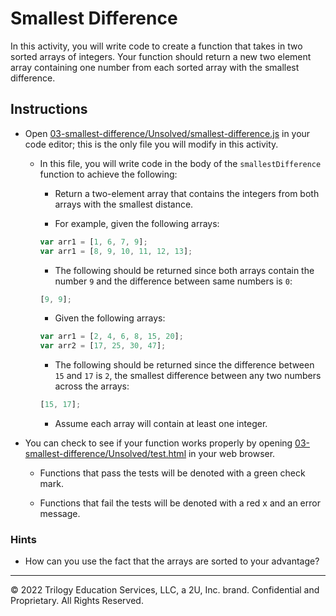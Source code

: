 # Smallest Difference

In this activity, you will write code to create a function that takes in two sorted arrays of integers. Your function should return a new two element array containing one number from each sorted array with the smallest difference.

## Instructions

* Open [03-smallest-difference/Unsolved/smallest-difference.js](./Unsolved/smallest-difference.js) in your code editor; this is the only file you will modify in this activity.

  * In this file, you will write code in the body of the `smallestDifference` function to achieve the following:

    * Return a two-element array that contains the integers from both arrays with the smallest distance.

    * For example, given the following arrays:

    ```js
    var arr1 = [1, 6, 7, 9];
    var arr1 = [8, 9, 10, 11, 12, 13];
    ```

    * The following should be returned since both arrays contain the number `9` and the difference between same numbers is `0`:

    ```js
    [9, 9];
    ```

    * Given the following arrays:

    ```js
    var arr1 = [2, 4, 6, 8, 15, 20];
    var arr2 = [17, 25, 30, 47];
    ```

    * The following should be returned since the difference between `15` and `17` is `2`, the smallest difference between any two numbers across the arrays:

    ```js
    [15, 17];
    ```

    * Assume each array will contain at least one integer.

* You can check to see if your function works properly by opening [03-smallest-difference/Unsolved/test.html](./Unsolved/test.html) in your web browser.

  * Functions that pass the tests will be denoted with a green check mark.

  * Functions that fail the tests will be denoted with a red x and an error message.

### Hints

* How can you use the fact that the arrays are sorted to your advantage?

---
© 2022 Trilogy Education Services, LLC, a 2U, Inc. brand. Confidential and Proprietary. All Rights Reserved.
